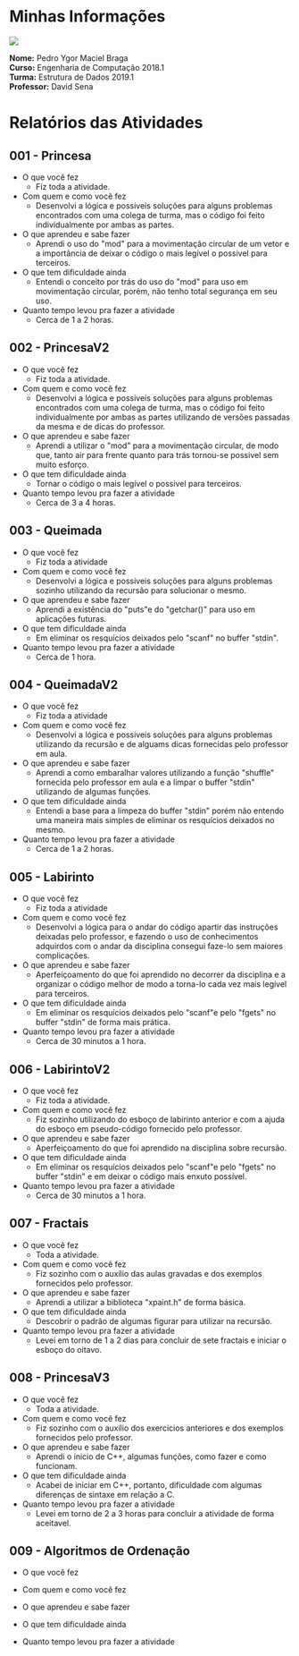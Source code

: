 # Minhas Informações

![](sua_foto.jpg)

**Nome:** Pedro Ygor Maciel Braga  
**Curso:** Engenharia de Computação 2018.1  
**Turma:** Estrutura de Dados 2019.1  
**Professor:** David Sena

# Relatórios das Atividades
## 001 - Princesa

- O que você fez
    - Fiz toda a atividade.
- Com quem e como você fez
    - Desenvolvi a lógica e possiveis soluções para alguns problemas encontrados com uma colega de turma, mas o código foi feito individualmente por ambas as partes.
- O que aprendeu e sabe fazer
    - Aprendi o uso do "mod" para a movimentação circular de um vetor e a importância de deixar o código o mais legível o possivel para terceiros.
- O que tem dificuldade ainda
    - Entendi o conceito por trás do uso do "mod" para uso em movimentação circular, porém, não tenho total segurança em seu uso.
- Quanto tempo levou pra fazer a atividade
    - Cerca de 1 a 2 horas.

## 002 - PrincesaV2

- O que você fez
    - Fiz toda a atividade.
- Com quem e como você fez
    - Desenvolvi a lógica e possiveis soluções para alguns problemas encontrados com uma colega de turma, mas o código foi feito individualmente por ambas as partes utilizando de versões passadas da mesma e de dicas do professor.
- O que aprendeu e sabe fazer
    - Aprendi a utilizar o "mod" para a movimentação circular, de modo que, tanto air para frente quanto para trás tornou-se possivel sem muito esforço.
- O que tem dificuldade ainda
    - Tornar o código o mais legível o possivel para terceiros.
- Quanto tempo levou pra fazer a atividade
    - Cerca de 3 a 4 horas.

## 003 - Queimada

- O que você fez
    - Fiz toda a atividade
- Com quem e como você fez
    - Desenvolvi a lógica e possiveis soluções para alguns problemas sozinho utilizando da recursão para solucionar o mesmo.
- O que aprendeu e sabe fazer
    - Aprendi a existência do "puts"e do "getchar()" para uso em aplicações futuras.
- O que tem dificuldade ainda
    - Em eliminar os resquícios deixados pelo "scanf" no buffer "stdin".
- Quanto tempo levou pra fazer a atividade
    - Cerca de 1 hora.

## 004 - QueimadaV2

- O que você fez
    - Fiz toda a atividade
- Com quem e como você fez
    - Desenvolvi a lógica e possiveis soluções para alguns problemas utilizando da recursão e de alguams dicas fornecidas pelo professor em aula.
- O que aprendeu e sabe fazer
    - Aprendi a como embaralhar valores utilizando a função "shuffle" fornecida pelo professor em aula e a limpar o buffer "stdin" utilizando de algumas funções.
- O que tem dificuldade ainda
    - Entendi a base para a limpeza do buffer "stdin" porém não entendo uma maneira mais simples de eliminar os resquícios deixados no mesmo.
- Quanto tempo levou pra fazer a atividade
    - Cerca de 1 a 2 horas.

## 005 - Labirinto

- O que você fez
    - Fiz toda a atividade
- Com quem e como você fez
    - Desenvolvi a lógica para o andar do código apartir das instruções deixadas pelo professor, e fazendo o uso de conhecimentos adquirdos com o andar da disciplina consegui faze-lo sem maiores complicações.
- O que aprendeu e sabe fazer
    - Aperfeiçoamento do que foi aprendido no decorrer da disciplina e a organizar o código melhor de modo a torna-lo cada vez mais legível para terceiros.
- O que tem dificuldade ainda
    - Em eliminar os resquícios deixados pelo "scanf"e pelo "fgets" no buffer "stdin" de forma mais prática.
- Quanto tempo levou pra fazer a atividade
    - Cerca de 30 minutos a 1 hora.

## 006 - LabirintoV2

- O que você fez
    - Fiz toda a atividade.
- Com quem e como você fez
    - Fiz sozinho utilizando do esboço de labirinto anterior e com a ajuda do esboço em pseudo-código fornecido pelo professor.
- O que aprendeu e sabe fazer
    - Aperfeiçoamento do que foi aprendido na disciplina sobre recursão.
- O que tem dificuldade ainda
    - Em eliminar os resquícios deixados pelo "scanf"e pelo "fgets" no buffer "stdin" e em deixar o código mais enxuto possível.
- Quanto tempo levou pra fazer a atividade
    - Cerca de 30 minutos a 1 hora.

## 007 - Fractais

- O que você fez
    - Toda a atividade.
- Com quem e como você fez
    - Fiz sozinho com o auxílio das aulas gravadas e dos exemplos fornecidos pelo professor.
- O que aprendeu e sabe fazer
    - Aprendi a utilizar a biblioteca "xpaint.h" de forma básica.
- O que tem dificuldade ainda
    - Descobrir o padrão de algumas figurar para utilizar na recursão.
- Quanto tempo levou pra fazer a atividade
    - Levei em torno de 1 a 2 dias para concluir de sete fractais e iniciar o esboço do oitavo.

## 008 - PrincesaV3

- O que você fez
    - Toda a atividade.
- Com quem e como você fez
    - Fiz sozinho com o auxílio dos exercicios anteriores e dos exemplos fornecidos pelo professor.
- O que aprendeu e sabe fazer
    - Aprendi o inicio de C++, algumas funções, como fazer e como funcionam.
- O que tem dificuldade ainda
    - Acabei de iniciar em C++, portanto, dificuldade com algumas diferenças de sintaxe em relação a C.
- Quanto tempo levou pra fazer a atividade
    - Levei em torno de 2 a 3 horas para concluir a atividade de forma aceitavel.

## 009 - Algoritmos de Ordenação

- O que você fez
    
- Com quem e como você fez
    
- O que aprendeu e sabe fazer
    
- O que tem dificuldade ainda
    
- Quanto tempo levou pra fazer a atividade
    